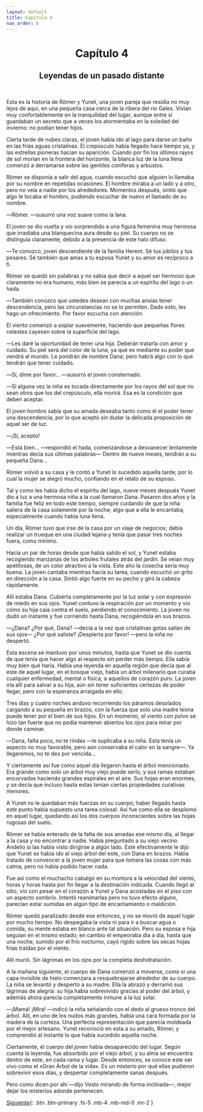 ```yaml
---
layout: default
title: Capítulo 4
nav_order: 6
---
```


<h1 style="text-align: center;"> <b> Capítulo 4 </b> </h1>
<h2 style="text-align: center;"> Leyendas de un pasado distante </h2> <br>


Esta es la historia de Römer y Yunet, una joven pareja que residía no muy lejos de aquí, en una pequeña casa cerca de la ribera del río Gales. Vivían muy confortablemente en la tranquilidad del lugar, aunque entre sí guardaban un secreto que a veces los atormentaba en la soledad del invierno: no podían tener hijos.

Cierta tarde de nubes claras, el joven había ido al lago para darse un baño en las frías aguas cristalinas. El crepúsculo había llegado hace tiempo ya, y las estrellas pioneras hacían su aparición. Cuando por fin los últimos rayos de sol morían en la frontera del horizonte, la blanca luz de la luna llena comenzó a derramarse sobre las gentiles coníferas y arbustos.

Römer se disponía a salir del agua, cuando escuchó que alguien lo llamaba por su nombre en repetidas ocasiones. El hombre miraba a un lado y a otro, pero no veía a nadie por los alrededores. Momentos después, sintió que algo le tocaba el hombro, pudiendo escuchar de nuevo  el llamado de su nombre.

―Römer. ―susurró una voz suave como la lana.

El joven se dio vuelta y vio sorprendido a una figura femenina muy hermosa que irradiaba una blanquecina aura desde su piel. Su cuerpo no se distinguía claramente, debido a la presencia de este halo difuso.

―Te conozco, joven descendiente de la familia Herent. Sé tus júbilos y tus pesares. Sé también que amas a tu esposa Yunet y su amor es recíproco a ti.

Römer se quedó sin palabras y no sabía que decir a aquel ser hermoso que claramente no era humano, más bien se parecía a un espíritu del lago o un hada.

―También conozco que ustedes desean con muchas ansias tener descendencia, pero las circunstancias no se lo permiten. Dado esto, les hago un ofrecimiento. Por favor escucha con atención.

El viento comenzó a soplar suavemente, haciendo que pequeñas flores celestes cayesen sobre la superficie del lago.

―Les daré la oportunidad de tener una hija. Deberán tratarla con amor y cuidado. Su piel será del color de la luna, ya que es mediante su poder que vendrá al mundo. Le pondrán de nombre Dana; pero habrá algo con lo que tendrán que tener cuidado.

―Sí, dime por favor... ―susurró el joven consternado.

―Si alguna vez la niña es tocada directamente por los rayos del sol que no sean otros que los del crepúsculo, ella morirá. Esa es la condición que deben aceptar.

El joven hombre sabía que su amada deseaba tanto como él el poder tener una descendencia, por lo que aceptó sin dudar la delicada proposición de aquel ser de luz.

―¡Sí, acepto!

―Está bien... ―respondió el hada, comenzándose a desvanecer lentamente mientras decía sus últimas palabras― Dentro de nueve meses, tendrán a su pequeña Dana...

Römer volvió a su casa y le contó a Yunet lo sucedido aquella tarde; por lo cual la mujer se alegró mucho, confiando en el relato de su esposo.

Tal y como les había dicho el espíritu del lago, nueve meses después Yunet dio a luz a una hermosa niña a la cual llamaron Dana. Pasaron dos años y la familia fue feliz en todo este tiempo, siempre cuidando de que la niña saliera de la casa solamente por la noche; algo que a ella le encantaba, especialmente cuando había luna llena.

Un día, Römer tuvo que irse de la casa por un viaje de negocios; debía realizar un trueque en una ciudad lejana y tenía que pasar tres noches fuera, como mínimo.

Hacía un par de horas desde que había salido el sol, y Yunet estaba recogiendo manzanas de los árboles frutales atrás del jardín. Se veían muy apetitosas, de un color atractivo a la vista. Este año la cosecha sería muy buena. La joven cantaba mientras hacía su tarea, cuando escuchó un grito en dirección a la casa. Sintió algo fuerte en su pecho y giró la cabeza rápidamente.

Allí estaba Dana. Cubierta completamente por la luz solar y con expresión de miedo en sus ojos. Yunet contuvo la respiración por un momento y vio cómo su hija caía contra el suelo, perdiendo el conocimiento. La joven no dudó un instante y fue corriendo hasta Dana, recogiéndola en sus brazos.

―¿Dana? ¿Por qué, Dana? ―decía a la vez que cristalinas gotas salían de sus ojos― ¿Por qué saliste? ¡Despierta por favor! ―pero la niña no despertó.

Esta escena se mantuvo por unos minutos, hasta que Yunet se dio cuenta de que tenía que hacer algo al respecto sin perder más tiempo. Ella sabía muy bien qué haría. Había una leyenda en aquella región que decía que al este de aquel lugar, en el bosque viejo, había un árbol milenario que curaba cualquier enfermedad, mental o física, a aquellos de corazón puro. La joven iría allí para salvar a su hija, aún sin tener suficientes certezas de poder llegar, pero con la esperanza arraigada en ello.

Tres días y cuatro noches anduvo recorriendo los páramos desolados cargando a su pequeña en brazos, con la fuerza que solo una madre leona puede tener por el bien de sus hijos. En un momento, el viento con polvo se hizo tan fuerte que no podía mantener abiertos los ojos para mirar por donde caminar.

―Dana, falta poco, no te rindas ―le suplicaba a su niña. Esta tenía un aspecto no muy favorable, pero aún conservaba el calor en la sangre―. Ya llegaremos, no te des por vencida...

Y ciertamente así fue como aquel día llegaron hasta el árbol mencionado. Era grande como solo un árbol muy viejo puede serlo, y sus ramas estaban encorvadas haciendo grandes espirales en el aire. Sus hojas eran enormes, y se decía que incluso hasta estas tenían ciertas propiedades curativas menores.

A Yunet no le quedaban más fuerzas en su cuerpo; haber llegado hasta este punto había supuesto una tarea colosal. Así fue como ella se desplomó en aquel lugar, quedando así los dos cuerpos inconscientes sobre las hojas rugosas del suelo.

Römer se había enterado de la falta de sus amadas ese mismo día, al llegar a la casa y no encontrar a nadie. Había preguntado a su viejo vecino Andelio si las había visto dirigirse a algún lado. Este efectivamente le dijo que Yunet se había ido al viejo árbol del este, con Dana en brazos. Había tratado de convencer a la joven mujer para que tomara las cosas con más calma, pero no había podido hacer nada.

Fue así como el muchacho cabalgó en su montura a la velocidad del viento,  horas y horas hasta por fin llegar a la destinación indicada. Cuando llegó al sitio, vio con pesar en el corazón a Yunet y Dana acostadas en el piso con un aspecto sombrío. Intentó reanimarlas pero no tuvo efecto alguno, parecían estar sumidas en algún tipo de encantamiento o maldición.

Römer quedó paralizado desde ese entonces, y no se movió de aquel lugar por mucho tiempo. No despegaba la vista ni para ir a buscar agua o comida, su mente estaba en blanco ante tal situación. Pero su esposa e hija seguían en el mismo estado; en cambio él empeoraba día a día, hasta que una noche, sumido por el frío nocturno, cayó rígido sobre las secas hojas frías traídas por el viento.

Allí murió. Sin lágrimas en los ojos por la completa deshidratación.

A la mañana siguiente, el cuerpo de Dana comenzó a moverse, como si una capa invisible de hielo comenzara a resquebrajarse alrededor de su cuerpo. La niña se levantó y despertó a su madre. Ella la abrazó y derramó sus lágrimas de alegría: su hija había sobrevivido gracias al poder del árbol, y además ahora parecía completamente inmune a la luz solar.

―¡Mamá! ¡Mira! ―indicó la niña señalando con el dedo al grueso tronco del árbol. Allí, en uno de los nudos más grandes, había una cara formada por la madera de la corteza. Una perfecta representación que parecía moldeada por el mejor artesano. Yunet reconoció en esta a su amado, Römer, y comprendió al instante lo que había sucedido aquella noche.

Ciertamente, el cuerpo del joven había desaparecido del lugar. Según cuenta la leyenda, fue absorbido por el viejo árbol, y su alma se encuentra dentro de este, en cada rama y lugar. Desde entonces, se conoce este ser vivo como el «Gran Árbol de la vida». Es un misterio por qué ellas pudieron sobrevivir esos días, y despertar completamente sanas después.

Pero como dicen por ahí ―dijo Vesto mirando de forma inclinada―, mejor dejar los misterios adonde pertenecen.

[Siguiente](/DentroDelOrigen/docs/7-capitulo5){: .btn .btn-primary .fs-5 .mb-4 .mb-md-0 .mr-2 }

